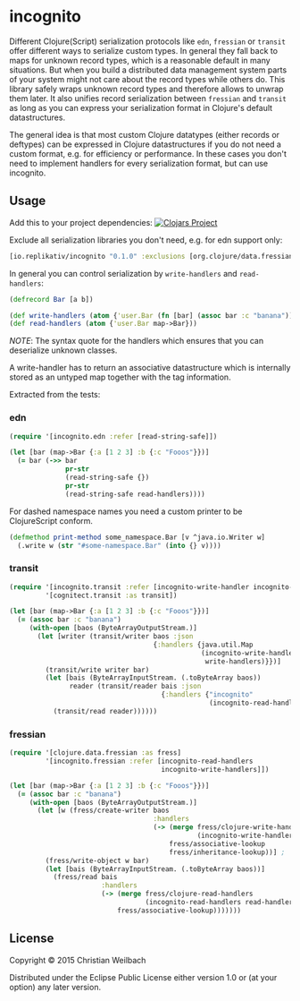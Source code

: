 # incognito

Different Clojure(Script) serialization protocols like `edn`, `fressian` or
`transit` offer different ways to serialize custom types. In general
they fall back to maps for unknown record types, which is a reasonable
default in many situations. But when you build a distributed data
management system parts of your system might not care about the record
types while others do. This library safely wraps unknown record types
and therefore allows to unwrap them later. It also unifies record
serialization between `fressian` and `transit` as long as you can
express your serialization format in Clojure's default datastructures.

The general idea is that most custom Clojure datatypes (either records
or deftypes) can be expressed in Clojure datastructures if you do not
need a custom format, e.g. for efficiency or performance. In these
cases you don't need to implement handlers for every serialization
format, but can use incognito.

## Usage

Add this to your project dependencies:
[![Clojars Project](http://clojars.org/io.replikativ/incognito/latest-version.svg)](http://clojars.org/io.replikativ/incognito)

Exclude all serialization libraries you don't need, e.g. for edn support only:
```clojure
[io.replikativ/incognito "0.1.0" :exclusions [org.clojure/data.fressian com.cognitect/transit-clj]]
```

In general you can control serialization by `write-handlers` and `read-handlers`:

```clojure
(defrecord Bar [a b])

(def write-handlers (atom {'user.Bar (fn [bar] (assoc bar :c "banana"))}))
(def read-handlers (atom {'user.Bar map->Bar}))
```
*NOTE*: The syntax quote for the handlers which ensures that you
can deserialize unknown classes.

A write-handler has to return an associative datastructure which is
internally stored as an untyped map together with the tag information.

Extracted from the tests:

### edn

```clojure
(require '[incognito.edn :refer [read-string-safe]])

(let [bar (map->Bar {:a [1 2 3] :b {:c "Fooos"}})]
  (= bar (->> bar
              pr-str
              (read-string-safe {})
              pr-str
              (read-string-safe read-handlers))))
```

For dashed namespace names you need a custom printer to be
ClojureScript conform.

```clojure
(defmethod print-method some_namespace.Bar [v ^java.io.Writer w]
  (.write w (str "#some-namespace.Bar" (into {} v))))
```


### transit
```clojure
(require '[incognito.transit :refer [incognito-write-handler incognito-read-handler]]
         '[cognitect.transit :as transit])

(let [bar (map->Bar {:a [1 2 3] :b {:c "Fooos"}})]
  (= (assoc bar :c "banana")
     (with-open [baos (ByteArrayOutputStream.)]
       (let [writer (transit/writer baos :json
                                    {:handlers {java.util.Map
                                                (incognito-write-handler
                                                 write-handlers)}})]
         (transit/write writer bar)
         (let [bais (ByteArrayInputStream. (.toByteArray baos))
               reader (transit/reader bais :json
                                      {:handlers {"incognito"
                                                  (incognito-read-handler read-handlers)}})]
           (transit/read reader))))))
```

### fressian

```clojure
(require '[clojure.data.fressian :as fress]
         '[incognito.fressian :refer [incognito-read-handlers
                                      incognito-write-handlers]])

(let [bar (map->Bar {:a [1 2 3] :b {:c "Fooos"}})]
  (= (assoc bar :c "banana")
     (with-open [baos (ByteArrayOutputStream.)]
       (let [w (fress/create-writer baos
                                    :handlers
                                    (-> (merge fress/clojure-write-handlers
                                               (incognito-write-handlers write-handlers))
                                        fress/associative-lookup
                                        fress/inheritance-lookup))] ;
         (fress/write-object w bar)
         (let [bais (ByteArrayInputStream. (.toByteArray baos))]
           (fress/read bais
                       :handlers
                       (-> (merge fress/clojure-read-handlers
                                  (incognito-read-handlers read-handlers))
                           fress/associative-lookup)))))))
```

## License

Copyright © 2015 Christian Weilbach

Distributed under the Eclipse Public License either version 1.0 or (at
your option) any later version.
